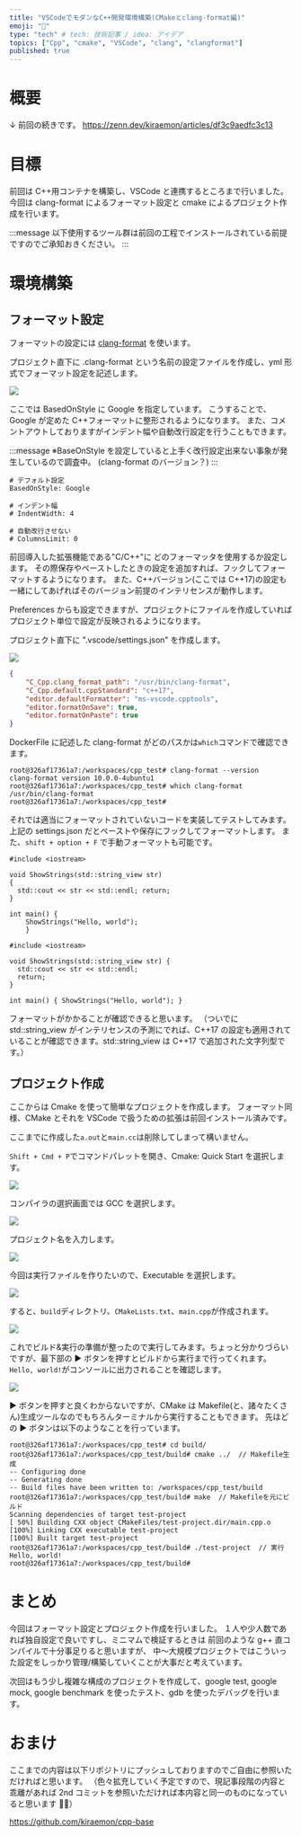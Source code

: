 ```yaml
---
title: "VSCodeでモダンなC++開発環境構築(CMakeとclang-format編)"
emoji: "🏢"
type: "tech" # tech: 技術記事 / idea: アイデア
topics: ["Cpp", "cmake", "VSCode", "clang", "clangformat"]
published: true
---
```


# 概要

↓ 前回の続きです。
https://zenn.dev/kiraemon/articles/df3c9aedfc3c13

# 目標

前回は C++用コンテナを構築し、VSCode と連携するところまで行いました。
今回は clang-format によるフォーマット設定と cmake によるプロジェクト作成を行います。

:::message
以下使用するツール群は前回の工程でインストールされている前提ですのでご承知おきください。
:::

# 環境構築

## フォーマット設定

フォーマットの設定には [clang-format](https://clang.llvm.org/docs/ClangFormat.html) を使います。

プロジェクト直下に .clang-format という名前の設定ファイルを作成し、yml 形式でフォーマット設定を記述します。

![](/images/ce8ca63f1a7a58/1.png)

ここでは BasedOnStyle に Google を指定しています。
こうすることで、Google が定めた C++フォーマットに整形されるようになります。
また、コメントアウトしておりますがインデント幅や自動改行設定を行うこともできます。

:::message
※BaseOnStyle を設定していると上手く改行設定出来ない事象が発生しているので調査中。
(clang-format のバージョン？)
:::

```yml:.clang-format
# デフォルト設定
BasedOnStyle: Google

# インデント幅
# IndentWidth: 4

# 自動改行させない
# ColumnsLimit: 0
```

前回導入した拡張機能である"C/C++"に どのフォーマッタを使用するか設定します。
その際保存やペーストしたときの設定を追加すれば、フックしてフォーマットするようになります。
また、C++バージョン(ここでは C++17)の設定も一緒にしてあげればそのバージョン前提のインテリセンスが動作します。

Preferences からも設定できますが、プロジェクトにファイルを作成していればプロジェクト単位で設定が反映されるようになります。

プロジェクト直下に ".vscode/settings.json" を作成します。

![](/images/ce8ca63f1a7a58/2.png)

```json:settings.json
{
    "C_Cpp.clang_format_path": "/usr/bin/clang-format",
    "C_Cpp.default.cppStandard": "c++17",
    "editor.defaultFormatter": "ms-vscode.cpptools",
    "editor.formatOnSave": true,
    "editor.formatOnPaste": true
}
```

DockerFile に記述した clang-format がどのパスかは`which`コマンドで確認できます。

```
root@326af17361a7:/workspaces/cpp_test# clang-format --version
clang-format version 10.0.0-4ubuntu1
root@326af17361a7:/workspaces/cpp_test# which clang-format
/usr/bin/clang-format
root@326af17361a7:/workspaces/cpp_test#
```

それでは適当にフォーマットされていないコードを実装してテストしてみます。
上記の settings.json だとペーストや保存にフックしてフォーマットします。
また、`shift + option + F` で手動フォーマットも可能です。

```cpp:フォーマット前
#include <iostream>

void ShowStrings(std::string_view str)
{
  std::cout << str << std::endl; return;
}

int main() {
    ShowStrings("Hello, world");
    }
```

```cpp:フォーマット後
#include <iostream>

void ShowStrings(std::string_view str) {
  std::cout << str << std::endl;
  return;
}

int main() { ShowStrings("Hello, world"); }
```

フォーマットがかかることが確認できると思います。
（ついでに std::string_view がインテリセンスの予測にでれば、C++17 の設定も適用されていることが確認できます。std::string_view は C++17 で追加された文字列型です。）

## プロジェクト作成

ここからは Cmake を使って簡単なプロジェクトを作成します。
フォーマット同様、CMake とそれを VSCode で扱うための拡張は前回インストール済みです。

ここまでに作成した`a.out`と`main.cc`は削除してしまって構いません。

`Shift + Cmd + P`でコマンドパレットを開き、Cmake: Quick Start を選択します。

![](/images/ce8ca63f1a7a58/3.png)

コンパイラの選択画面では GCC を選択します。

![](/images/ce8ca63f1a7a58/4.png)

プロジェクト名を入力します。

![](/images/ce8ca63f1a7a58/5.png)

今回は実行ファイルを作りたいので、Executable を選択します。

![](/images/ce8ca63f1a7a58/6.png)

すると、`build`ディレクトリ、`CMakeLists.txt`、`main.cpp`が作成されます。

![](/images/ce8ca63f1a7a58/7.png)

これでビルド&実行の準備が整ったので実行してみます。ちょっと分かりづらいですが、最下部の ▶️ ボタンを押すとビルドから実行まで行ってくれます。
`Hello, world!`がコンソールに出力されることを確認します。

![](/images/ce8ca63f1a7a58/8.png)

▶️ ボタンを押すと良くわからないですが、CMake は Makefile(と、諸々たくさん)生成ツールなのでもちろんターミナルから実行することもできます。
先ほどの ▶️ ボタンは以下のようなことを行っています。

```
root@326af17361a7:/workspaces/cpp_test# cd build/
root@326af17361a7:/workspaces/cpp_test/build# cmake ../  // Makefile生成
-- Configuring done
-- Generating done
-- Build files have been written to: /workspaces/cpp_test/build
root@326af17361a7:/workspaces/cpp_test/build# make  // Makefileを元にビルド
Scanning dependencies of target test-project
[ 50%] Building CXX object CMakeFiles/test-project.dir/main.cpp.o
[100%] Linking CXX executable test-project
[100%] Built target test-project
root@326af17361a7:/workspaces/cpp_test/build# ./test-project  // 実行
Hello, world!
root@326af17361a7:/workspaces/cpp_test/build#
```

# まとめ

今回はフォーマット設定とプロジェクト作成を行いました。
１人や少人数であれば独自設定で良いですし、ミニマムで検証するときは 前回のような g++ 直コンパイルで十分事足りると思いますが、
中〜大規模プロジェクトではこういった設定をしっかり管理/構築していくことが大事だと考えています。

次回はもう少し複雑な構成のプロジェクトを作成して、google test, google mock, google benchmark を使ったテスト、gdb を使ったデバッグを行います。

# おまけ

ここまでの内容は以下リポジトリにプッシュしておりますのでご自由に参照いただければと思います。
（色々拡充していく予定ですので、現記事段階の内容と乖離があれば 2nd コミットを参照いただければ本内容と同一のものになっていると思います 🙇‍♂️）

https://github.com/kiraemon/cpp-base
